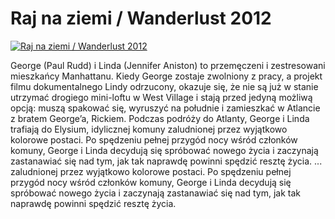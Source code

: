 Raj na ziemi / Wanderlust 2012 
=============
[![Raj na ziemi / Wanderlust 2012 ](http://vidos.pl/images/player.gif)](http://vidos.pl/raj-na-ziemi-wanderlust-2012)

 George (Paul Rudd) i Linda (Jennifer Aniston) to przemęczeni i zestresowani mieszkańcy Manhattanu. Kiedy George zostaje zwolniony z pracy, a projekt filmu dokumentalnego Lindy odrzucony, okazuje się, że nie są już w stanie utrzymać drogiego mini-loftu w West Village i stają przed jedyną możliwą opcją: muszą spakować się, wyruszyć na południe i zamieszkać w Atlancie z bratem George’a, Rickiem. Podczas podróży do Atlanty, George i Linda trafiają do Elysium, idylicznej komuny zaludnionej przez wyjątkowo kolorowe postaci. Po spędzeniu pełnej przygód nocy wśród członków komuny, George i Linda decydują się spróbować nowego życia i zaczynają zastanawiać się nad tym, jak tak naprawdę powinni spędzić resztę życia.   ... zaludnionej przez wyjątkowo kolorowe postaci. Po spędzeniu pełnej przygód nocy wśród członków komuny, George i Linda decydują się spróbować nowego życia i zaczynają zastanawiać się nad tym, jak tak naprawdę powinni spędzić resztę życia.
